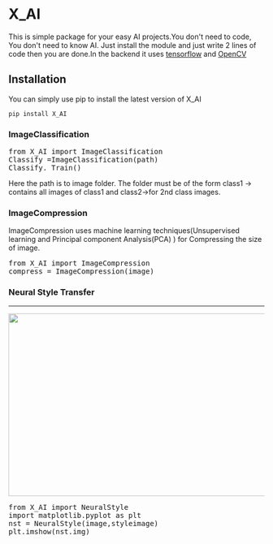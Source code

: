 # X_AI

This is simple package for your easy AI projects.You don't need to code, You don't need to know AI. Just install the module and just write 2 lines of code then you are done.In the backend it uses [tensorflow](https://www.tensorflow.org/) and [OpenCV](https://github.com/opencv/opencv)

## Installation
You can  simply use pip to install the latest version of X_AI

`pip install X_AI`

### ImageClassification

<pre>
from X_AI import ImageClassification
Classify =ImageClassification(path)    
Classify._Train()
</pre>

Here the path is to image folder. The folder must be of the form class1 -> contains all images of class1 and class2->for 2nd class images.

### ImageCompression

ImageCompression uses machine learning techniques(Unsupervised learning and Principal component Analysis(PCA) ) for Compressing the size of image.
<pre>
from X_AI import ImageCompression
compress = ImageCompression(image)
</pre>


### Neural Style Transfer

<hr>

<p align="center">
  <img width="640" height="360" src="https://miro.medium.com/max/2396/1*kOQOZxBDNw4lI757soTEyQ.png">
</p>

<pre>
from X_AI import NeuralStyle
import matplotlib.pyplot as plt
nst = NeuralStyle(image,styleimage)
plt.imshow(nst.img)
</pre>
